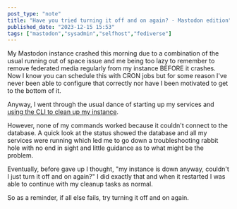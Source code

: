 ```yaml
---
post_type: "note" 
title: "Have you tried turning it off and on again? - Mastodon edition"
published_date: "2023-12-15 15:53"
tags: ["mastodon","sysadmin","selfhost","fediverse"]
---
```


My Mastodon instance crashed this morning due to a combination of the usual running out of space issue and me being too lazy to remember to remove federated media regularly from my instance BEFORE it crashes. Now I know you can schedule this with CRON jobs but for some reason I've never been able to configure that correctly nor have I been motivated to get to the bottom of it.

Anyway, I went through the usual dance of starting up my services and [using the CLI to clean up my instance](/resources/wiki/mastodon-server-cleanup).

However, none of my commands worked because it couldn't connect to the database. A quick look at the status showed the database and all my services were running which led me to go down a troubleshooting rabbit hole with no end in sight and little guidance as to what might be the problem.

Eventually, before gave up I thought, "my instance is down anyway, couldn't I just turn it off and on again?" I did exactly that and when it restarted I was able to continue with my cleanup tasks as normal.

So as a reminder, if all else fails, try turning it off and on again. 